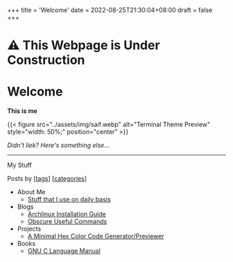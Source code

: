 +++
title = 'Welcome'
date = 2022-08-25T21:30:04+08:00
draft = false
+++

⚠️ This Webpage is Under Construction
====================================

# Welcome

**This is me**

{{< figure src="../assets/img/saif.webp" alt="Terminal Theme Preview" style="width: 50%;" position="center" >}}

*Didn't liek?*
*Here's something else...*

---
My Stuff

Posts by [[tags](/tags)] [[categories](/categories)]


- About Me
    - [Stuff that I use on daily basis](./blogs/stuff-i-use)
- Blogs
    - [Archlinux Installation Guide](./blogs/install-arch)
    - [Obscure Useful Commands](../blogs/obscure-useful-commands)
- Projects
    - [A Minimal Hex Color Code Generator/Previewer](../projects/hex-color-generator)
- Books
    - [GNU C Language Manual](../books/gnu-c-language-manual)
